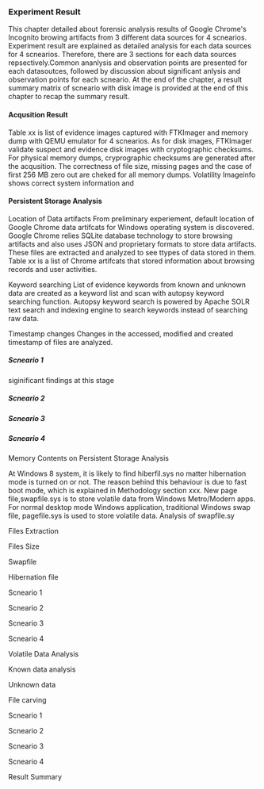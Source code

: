### Experiment Result
This chapter detailed about forensic analysis results of Google Chrome's Incognito browing artifacts from 3 different data sources for 4 scnearios. Experiment result are explained as detailed analysis for each data sources for 4 scnearios. Therefore, there are 3 sections for each data sources repsectively.Common ananlysis and observation points are presented for each datasoutces, followed by discussion about significant anlysis and observation points for each scneario. At the end of the chapter, a result summary matrix of scneario with disk image is provided at the end of this chapter to recap the summary result. 

#### Acqusition Result 

Table xx is list of evidence images captured with FTKImager and memory dump with QEMU emulator for 4 scnearios. As for disk images, FTKImager validate suspect and evidence disk images with cryptographic checksums. For physical memory dumps, cryprographic checksums are generated after the acqusition. The correctness of file size, missing pages and the case of first 256 MB zero out are cheked for all memory dumps. Volatility Imageinfo shows correct system information and 

#### Persistent Storage Analysis 

Location of Data artifacts
From preliminary experiement, default location of Google Chrome data artifcats for Windows operating system is discovered. Google Chrome relies SQLite database technology to store browsing artifacts and also uses JSON and proprietary formats to store data artifacts. These files are extracted and analyzed to see ttypes of data stored in them. Table xx is a list of Chrome artifcats that stored information about browsing records and user activities.

Keyword searching
List of evidence keywords from known and unknown data are created as a keyword list and scan with autopsy keyword searching function. Autopsy keyword search is powered by Apache SOLR text search and indexing engine to search keywords instead of searching raw data.

Timestamp changes
Changes in the accessed, modified and created timestamp of files are analyzed. 

##### Scneario 1

siginificant findings at this stage

##### Scneario 2

##### Scneario 3

##### Scneario 4

Memory Contents on Persistent Storage Analysis

At Windows 8 system, it is likely to find hiberfil.sys no matter hibernation mode is turned on or not. The reason behind this behaviour is due to fast boot mode, which is explained in Methodology section xxx. New page file,swapfile.sys is to store volatile data from Windows Metro/Modern apps. For normal desktop mode Windows application, traditional Windows swap file, pagefile.sys is used to store volatile data. Analysis of swapfile.sy

Files Extraction

Files Size

Swapfile

Hibernation file

Scneario 1

Scneario 2

Scneario 3

Scneario 4

Volatile Data Analysis

Known data analysis

Unknown data

File carving

Scneario 1

Scneario 2

Scneario 3

Scneario 4

Result Summary





